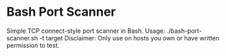 # Bash Port Scanner
Simple TCP connect-style port scanner in Bash.
Usage: ./bash-port-scanner.sh -t target
Disclaimer: Only use on hosts you own or have written permission to test.
